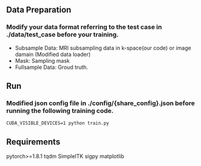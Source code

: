 ## Data Preparation
### Modify your data format referring to the test case in ./data/test_case before your training.
- Subsample Data: MRI subsampling data in k-space(our code) or image damain (Modified data loader)
- Mask: Sampling mask
- Fullsample Data: Groud truth.

## Run
### Modified json config file in  ./config/{share_config}.json before running the following training code.
`CUDA_VISIBLE_DEVICES=1 python train.py`

## Requirements
pytorch>=1.8.1 tqdm SimpleITK sigpy matplotlib
